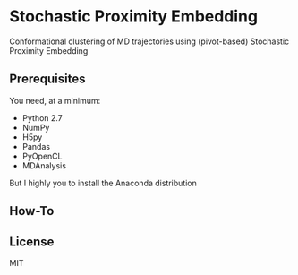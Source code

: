 # Stochastic Proximity Embedding
Conformational clustering of MD trajectories using (pivot-based) Stochastic Proximity Embedding

## Prerequisites

You need, at a minimum:

* Python 2.7
* NumPy
* H5py
* Pandas
* PyOpenCL
* MDAnalysis

But I highly you to install the Anaconda distribution 

## How-To

## License
MIT